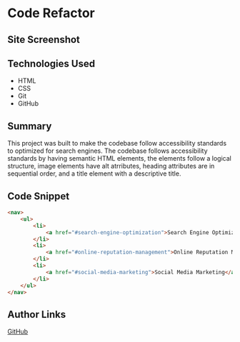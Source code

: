 # Code Refactor

## Site Screenshot

## Technologies Used
- HTML
- CSS
- Git
- GitHub

## Summary

This project was built to make the codebase follow accessibility standards to optimized for search engines. The codebase follows accessibility standards by having semantic HTML elements, the elements follow a logical structure, image elements have alt atrributes, heading attributes are in sequential order, and a title element with a descriptive title.


## Code Snippet
```html
<nav>
    <ul>
        <li>
            <a href="#search-engine-optimization">Search Engine Optimization</a>
        </li>
        <li>
            <a href="#online-reputation-management">Online Reputation Management</a>
        </li>
        <li>
            <a href="#social-media-marketing">Social Media Marketing</a>
        </li>
    </ul>
</nav>
```
## Author Links
[GitHub](https://github.com/ncguan)
